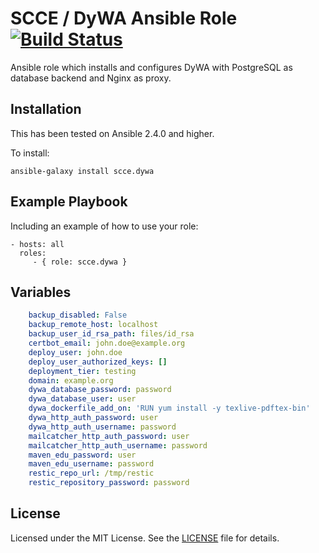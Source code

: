 # SCCE / DyWA Ansible Role [![Build Status](https://api.travis-ci.org/scce/dywa-ansible-role.svg?branch=master)](https://travis-ci.org/sce/dywa-ansible-role)

Ansible role which installs and configures DyWA with PostgreSQL as database backend and Nginx as proxy.

## Installation

This has been tested on Ansible 2.4.0 and higher.

To install:

```
ansible-galaxy install scce.dywa
```

## Example Playbook

Including an example of how to use your role:

    - hosts: all
      roles:
         - { role: scce.dywa }

## Variables

```yaml
    backup_disabled: False
    backup_remote_host: localhost
    backup_user_id_rsa_path: files/id_rsa
    certbot_email: john.doe@example.org
    deploy_user: john.doe
    deploy_user_authorized_keys: []
    deployment_tier: testing
    domain: example.org
    dywa_database_password: password
    dywa_database_user: user
    dywa_dockerfile_add_on: 'RUN yum install -y texlive-pdftex-bin'
    dywa_http_auth_password: user
    dywa_http_auth_username: password
    mailcatcher_http_auth_password: user
    mailcatcher_http_auth_username: password
    maven_edu_password: user
    maven_edu_username: password
    restic_repo_url: /tmp/restic
    restic_repository_password: password
```

## License

Licensed under the MIT License. See the [LICENSE](./LICENSE) file for details.
